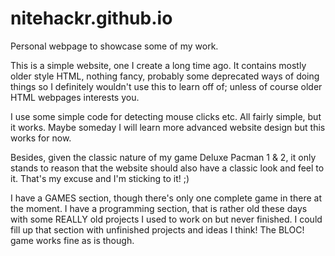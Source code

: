 # nitehackr.github.io
Personal webpage to showcase some of my work.

This is a simple website, one I create a long time ago.  It contains mostly older style HTML, nothing fancy, probably some deprecated ways of doing things so I definitely wouldn't use this to learn off of; unless of course older HTML webpages interests you.

I use some simple code for detecting mouse clicks etc.  All fairly simple, but it works.  Maybe someday I will learn more advanced website design but this works for now.

Besides, given the classic nature of my game Deluxe Pacman 1 & 2, it only stands to reason that the website should also have a classic look and feel to it.  That's my excuse and I'm sticking to it! ;)

I have a GAMES section, though there's only one complete game in there at the moment.  I have a programming section, that is rather old these days with some REALLY old projects I used to work on but never finished.  I could fill up that section with unfinished projects and ideas I think!  The BLOC! game works fine as is though.  
